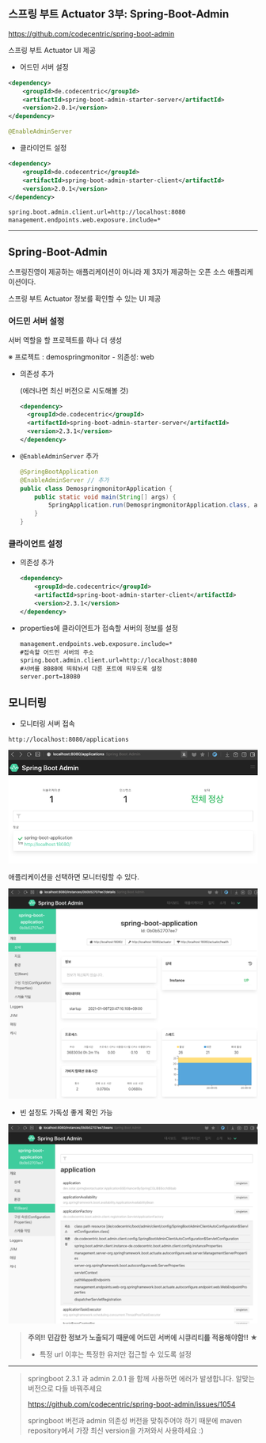 ## 스프링 부트 Actuator 3부: Spring-Boot-Admin

https://github.com/codecentric/spring-boot-admin

스프링 부트 Actuator UI 제공

* 어드민 서버 설정

```xml
<dependency>
    <groupId>de.codecentric</groupId>
    <artifactId>spring-boot-admin-starter-server</artifactId>
    <version>2.0.1</version>
</dependency>
```

```java
@EnableAdminServer
```

* 클라이언트 설정

```xml
<dependency>
    <groupId>de.codecentric</groupId>
    <artifactId>spring-boot-admin-starter-client</artifactId>
    <version>2.0.1</version>
</dependency>
```

```properties
spring.boot.admin.client.url=http://localhost:8080
management.endpoints.web.exposure.include=*
```

---

## Spring-Boot-Admin

스프링진영이 제공하는 애플리케이션이 아니라 제 3자가 제공하는 오픈 소스 애플리케이션이다.

스프링 부트 Actuator 정보를 확인할 수 있는 UI 제공



### 어드민 서버 설정

서버 역할을 할 프로젝트를 하나 더 생성

※ 프로젝트 : demospringmonitor - 의존성: web

* 의존성 추가

  (에러나면 최신 버전으로 시도해볼 것)

  ```xml
  <dependency>
    <groupId>de.codecentric</groupId>
    <artifactId>spring-boot-admin-starter-server</artifactId>
    <version>2.3.1</version>
  </dependency>
  ```

* `@EnableAdminServer` 추가

  ```java
  @SpringBootApplication
  @EnableAdminServer // 추가
  public class DemospringmonitorApplication {
      public static void main(String[] args) {
          SpringApplication.run(DemospringmonitorApplication.class, args);
      }
  }
  ```

  

### 클라이언트 설정

* 의존성 추가

  ```xml
  <dependency>
      <groupId>de.codecentric</groupId>
      <artifactId>spring-boot-admin-starter-client</artifactId>
      <version>2.3.1</version>
  </dependency>
  ```

* properties에 클라이언트가 접속할 서버의 정보를 설정

  ```properties
  management.endpoints.web.exposure.include=*
  #접속할 어드민 서버의 주소
  spring.boot.admin.client.url=http://localhost:8080
  #서버를 8080에 띄워놔서 다른 포트에 띄우도록 설정
  server.port=18080
  ```

  

## 모니터링

* 모니터링 서버 접속

```
http://localhost:8080/applications
```

![image-20210106204840541](images/image-20210106204840541.png)

애플리케이션을 선택하면 모니터링할 수 있다.

![image-20210106204934892](images/image-20210106204934892.png)



* 빈 설정도 가독성 좋게 확인 가능

![image-20210106205038579](images/image-20210106205038579.png)



> **주의!!** **민감한 정보가 노출되기 때문에 어드민 서버에 시큐리티를 적용해야함!!** ★ 
>
> - 특정 url 이후는 특정한 유저만 접근할 수 있도록 설정





---

> springboot 2.3.1 과 admin 2.0.1 을 함께 사용하면 에러가 발생합니다. 알맞는 버전으로 다들 바꿔주세요
>
> https://github.com/codecentric/spring-boot-admin/issues/1054
>
> springboot 버전과 admin 의존성 버전을 맞춰주어야 하기 때문에 maven repository에서 가장 최신 version을 가져와서 사용하세요 :)